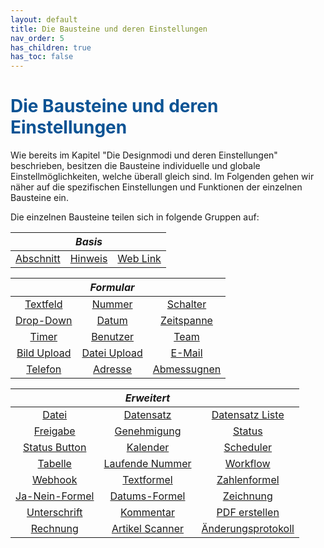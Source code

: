 ```yaml
---
layout: default
title: Die Bausteine und deren Einstellungen
nav_order: 5
has_children: true
has_toc: false
---
```


# <span style="color:#0b5394">**Die Bausteine und deren Einstellungen**</span>

Wie bereits im Kapitel "Die Designmodi und deren Einstellungen" beschrieben, besitzen die Bausteine individuelle und 
globale Einstellmöglichkeiten, welche überall gleich sind. Im Folgenden gehen wir näher auf die spezifischen
Einstellungen und Funktionen der einzelnen Bausteine ein.

Die einzelnen Bausteine teilen sich in folgende Gruppen auf:

||*Basis*||
|:------:       |:------:               |:------:
|[Abschnitt](/docs/record-spec-settings/grand-childs-base/section.html)      |[Hinweis](/docs/record-spec-settings/grand-childs-base/hint.html)                |[Web Link](/docs/record-spec-settings/grand-childs-base/web-link.html)

||*Formular*||
|:------:       |:------:               |:------:
|[Textfeld](/docs/record-spec-settings/grand-childs-form/text.html) |[Nummer](/docs/record-spec-settings/grand-childs-form/number.html)|[Schalter](/docs/record-spec-settings/grand-childs-form/switch.html)
|[Drop-Down](/docs/record-spec-settings/grand-childs-form/drop-down.html) |[Datum](/docs/record-spec-settings/grand-childs-form/date.html) |[Zeitspanne](/docs/record-spec-settings/grand-childs-form/interval.html)
|[Timer](/docs/record-spec-settings/grand-childs-form/timer.html) |[Benutzer](/docs/record-spec-settings/grand-childs-form/user.html)  |[Team](/docs/record-spec-settings/grand-childs-form/team.html ) 
|[Bild Upload](/docs/record-spec-settings/grand-childs-form/upload-image.html) |[Datei Upload](/docs/record-spec-settings/grand-childs-form/upload-file.html) |[E-Mail](/docs/record-spec-settings/grand-childs-form/e-mail.html) 
|[Telefon](/docs/record-spec-settings/grand-childs-form/telephone.html) |[Adresse](/docs/record-spec-settings/grand-childs-form/address.html) |[Abmessugnen](/docs/record-spec-settings/grand-childs-form/measure.html)

||*Erweitert*||
|:------:       |:------:               |:------:
|[Datei](/docs/record-spec-settings/grand-child-expanded/file.html)          |[Datensatz](/docs/record-spec-settings/grand-child-expanded/record.html)              |[Datensatz Liste](/docs/record-spec-settings/grand-child-expanded/record-list.html)
|[Freigabe](/docs/record-spec-settings/grand-child-expanded/lock.html)   |[Genehmigung](/docs/record-spec-settings/grand-child-expanded/approval.html)    |[Status](/docs/record-spec-settings/grand-child-expanded/status.html)                
|[Status Button](/docs/record-spec-settings/grand-child-expanded/button-status.html) |[Kalender](/docs/record-spec-settings/grand-child-expanded/calender.html) |[Scheduler](/docs/record-spec-settings/grand-child-expanded/scheduler.html)
|[Tabelle](/docs/record-spec-settings/grand-child-expanded/table.html) |[Laufende Nummer](/docs/record-spec-settings/grand-child-expanded/rolling-number.html) |[Workflow](/docs/record-spec-settings/grand-child-expanded/workflow.html) 
|[Webhook](/docs/record-spec-settings/grand-child-expanded/webhook.html)  |[Textformel](/docs/record-spec-settings/grand-child-expanded/textformular.html)  |[Zahlenformel](/docs/record-spec-settings/grand-child-expanded/numberformular.html)  
|[Ja-Nein-Formel](/docs/record-spec-settings/grand-child-expanded/boolformular.html) |[Datums-Formel](/docs/record-spec-settings/grand-child-expanded/dateformular.html) |[Zeichnung](/docs/record-spec-settings/grand-child-expanded/drawing.html)
|[Unterschrift](/docs/record-spec-settings/grand-child-expanded/signature.html) |[Kommentar](/docs/record-spec-settings/grand-child-expanded/comment.html) |[PDF erstellen](/docs/record-spec-settings/grand-child-expanded/create-pdf.html) 
|[Rechnung](/docs/record-spec-settings/grand-child-expanded/invoice.html) |[Artikel Scanner](/docs/record-spec-settings/grand-child-expanded/article%20scanner.html) |[Änderungsprotokoll](/docs/record-spec-settings/grand-child-expanded/change-log.html)